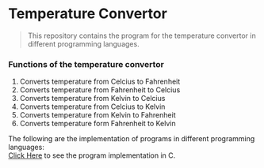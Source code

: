 # Temperature Convertor
>This repository contains the program for the temperature convertor in different programming languages.

### Functions of the temperature convertor
1. Converts temperature from Celcius to Fahrenheit
2. Converts temperature from Fahrenheit to Celcius
3. Converts temperature from Kelvin to Celcius
4. Converts temperature from Celcius to Kelvin
5. Converts temperature from Kelvin to Fahrenheit
6. Converts temperature form Fahrenheit to Kelvin

The following are the implementation of programs in different programming languages: <br>
[Click Here](/Temperature%20Convertor%20Using%20C%20Language/temperatureConvertor.c) to see the program implementation in C.
